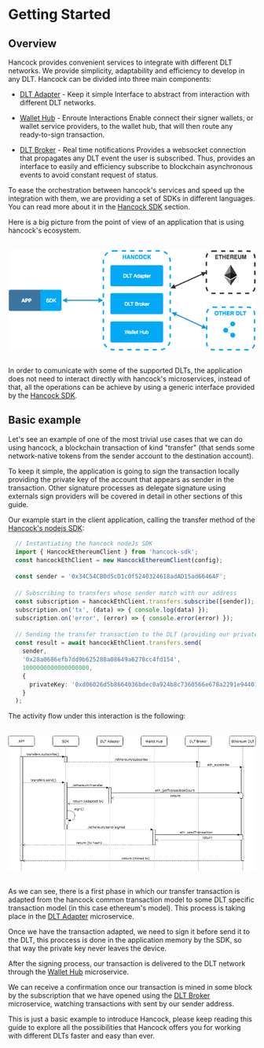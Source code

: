 # Getting Started

## Overview

Hancock provides convenient services to integrate with different DLT networks. We provide simplicity, adaptability and efficiency to develop in any DLT. Hancock can be divided into three main components:

- [DLT Adapter](../dlt-adapter/) - Keep it simple
Interface to abstract from interaction with different DLT networks.

- [Wallet Hub](../wallet-hub/) - Enroute Interactions
Enable connect their signer wallets, or wallet service providers, to the wallet hub, that will then route any ready-to-sign transaction.

- [DLT Broker](../dlt-broker/) - Real time notifications
Provides a websocket connection that propagates any DLT event the user is subscribed. Thus, provides an interface to easily and efficiency subscribe to blockchain asynchronous events to avoid constant request of status.

To ease the orchestration between hancock's services and speed up the integration with them, we are providing a set of SDKs in different languages. You can read more about it in the [Hancock SDK](../sdk/) section.

Here is a big picture from the point of view of an application that is using hancock's ecosystem.

<img style="display: block; margin: 2rem auto" alt="Hancock high level view" src="../../img/hancock_dia1.png">

In order to comunicate with some of the supported DLTs, the application does not need to interact directly with hancock's microservices, instead of that, all the operations can be achieve by using a generic interface provided by the [Hancock SDK](../sdk/).

## Basic example

Let's see an example of one of the most trivial use cases that we can do using hancock, a blockchain transaction of kind "transfer" (that sends some network-native tokens from the sender account to the destination account).

To keep it simple, the application is going to sign the transaction locally providing the private key of the account that appears as sender in the transaction. Other signature processes as delegate signature using externals sign providers will be covered in detail in other sections of this guide.

Our example start in the client application, calling the transfer method of the [Hancock's nodejs SDK](../sdk/nodejs/):

```typescript
  // Instantiating the hancock nodeJs SDK
  import { HancockEthereumClient } from 'hancock-sdk';
  const hancockEthClient = new HancockEthereumClient(config);

  const sender = '0x34C54CB0d5cD1c0f5240324618adAD15ad6646AF';

  // Subscribing to transfers whose sender match with our address
  const subscription = hancockEthClient.transfers.subscribe([sender]);
  subscription.on('tx', (data) => { console.log(data) });
  subscription.on('error', (error) => { console.error(error) });

  // Sending the transfer transaction to the DLT (providing our private key)
  const result = await hancockEthClient.transfers.send(
    sender,
    '0x28a0686efb7dd9b625288a08649a6278cc4fd154',
    1000000000000000000,
    {
      privateKey: '0xd06026d5b8664036bdec0a924b8c7360566e678a2291e9440156365b040a7b83'
    }
  );
```

The activity flow under this interaction is the following:

<img style="display: block; margin: 2rem auto" alt="Hancock transfer flow"  src="../../img/hancock_dia2.png">

As we can see, there is a first phase in which our transfer transaction is adapted from the hancock common transaction model to some DLT specific transaction model (in this case ethereum's model). This process is taking place in the [DLT Adapter](../dlt-adapter/) microservice.

Once we have the transaction adapted, we need to sign it before send it to the DLT, this proccess is done in the application memory by the SDK, so that way the private key never leaves the device.

After the signing process, our transaction is delivered to the DLT network through the [Wallet Hub](../wallet-hub/) microservice.

We can receive a confirmation once our transaction is mined in some block by the subscription that we have opened using the [DLT Broker](../dlt-broker/) microservice, watching transactions with sent by our sender address.

This is just a basic example to introduce Hancock, please keep reading this guide to explore all the possibilities that Hancock offers you for working with different DLTs faster and easy than ever.